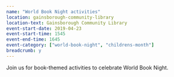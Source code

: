 ```yaml
---
name: "World Book Night activities"
location: gainsborough-community-library
location-text: Gainsborough Community Library
event-start-date: 2019-04-23
event-start-time: 1545
event-end-time: 1645
event-category: ["world-book-night", "childrens-month"]
breadcrumb: y
---
```


Join us for book-themed activities to celebrate World Book Night.
